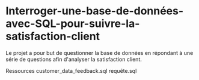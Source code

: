 # Interroger-une-base-de-données-avec-SQL-pour-suivre-la-satisfaction-client
Le projet a pour but de questionner la base de données en répondant à une série de questions afin d'analyser la satisfaction client.

Ressources
customer_data_feedback.sql
requête.sql
